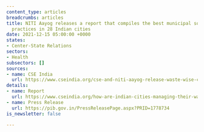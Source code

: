 ```yaml
---
content_type: articles
breadcrumbs: articles
title: NITI Aayog releases a report that compiles the best municipal solid waste management
  practices in 28 Indian cities
date: 2021-12-15 05:00:00 +0000
states:
- Center-State Relations
sectors:
- Health
subsectors: []
sources:
- name: CSE India
  url: https://www.cseindia.org/cse-and-niti-aayog-release-waste-wise-cities-compendium-of-best-practices-in-municipal-solid-waste-management-11074
details:
- name: Report
  url: https://www.cseindia.org/how-are-indian-cities-managing-their-waste--11071
- name: Press Release
  url: https://pib.gov.in/PressReleasePage.aspx?PRID=1778734
is_newsletter: false

---
```

